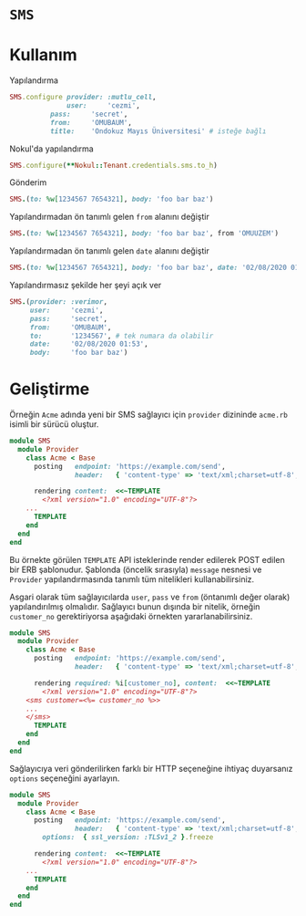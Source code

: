 `SMS`
=====

# Kullanım

Yapılandırma

```ruby
SMS.configure provider: :mutlu_cell,
              user:     'cezmi',
	      pass:     'secret',
	      from:     'OMUBAUM',
	      title:    'Ondokuz Mayıs Üniversitesi' # isteğe bağlı
```

Nokul'da yapılandırma

```ruby
SMS.configure(**Nokul::Tenant.credentials.sms.to_h)
```

Gönderim

```ruby
SMS.(to: %w[1234567 7654321], body: 'foo bar baz')
```

Yapılandırmadan ön tanımlı gelen `from` alanını değiştir

```ruby
SMS.(to: %w[1234567 7654321], body: 'foo bar baz', from 'OMUUZEM')
```

Yapılandırmadan ön tanımlı gelen `date` alanını değiştir

```ruby
SMS.(to: %w[1234567 7654321], body: 'foo bar baz', date: '02/08/2020 01:53')
```

Yapılandırmasız şekilde her şeyi açık ver

```ruby
SMS.(provider: :verimor,
     user:     'cezmi',
     pass:     'secret',
     from:     'OMUBAUM',
     to:       '1234567', # tek numara da olabilir
     date:     '02/08/2020 01:53',
     body:     'foo bar baz')
```

# Geliştirme

Örneğin `Acme` adında yeni bir SMS sağlayıcı için `provider` dizininde
`acme.rb` isimli bir sürücü oluştur.

```ruby
module SMS
  module Provider
    class Acme < Base
      posting   endpoint: 'https://example.com/send',
                header:   { 'content-type' => 'text/xml;charset=utf-8', 'accept' => 'xml' }.freeze

      rendering content:  <<~TEMPLATE
        <?xml version="1.0" encoding="UTF-8"?>
	...
      TEMPLATE
    end
  end
end
```

Bu örnekte görülen `TEMPLATE` API isteklerinde render edilerek POST edilen bir
ERB şablonudur.  Şablonda (öncelik sırasıyla) `message` nesnesi ve `Provider`
yapılandırmasında tanımlı tüm nitelikleri kullanabilirsiniz.

Asgari olarak tüm sağlayıcılarda `user`, `pass` ve `from` (öntanımlı değer
olarak) yapılandırılmış olmalıdır.  Sağlayıcı bunun dışında bir nitelik,
örneğin `customer_no` gerektiriyorsa aşağıdaki örnekten yararlanabilirsiniz.

```ruby
module SMS
  module Provider
    class Acme < Base
      posting   endpoint: 'https://example.com/send',
                header:   { 'content-type' => 'text/xml;charset=utf-8', 'accept' => 'xml' }.freeze

      rendering required: %i[customer_no], content:  <<~TEMPLATE
        <?xml version="1.0" encoding="UTF-8"?>
	<sms customer=<%= customer_no %>>
	...
	</sms>
      TEMPLATE
    end
  end
end
```

Sağlayıcıya veri gönderilirken farklı bir HTTP seçeneğine ihtiyaç duyarsanız
`options` seçeneğini ayarlayın.

```ruby
module SMS
  module Provider
    class Acme < Base
      posting   endpoint: 'https://example.com/send',
                header:   { 'content-type' => 'text/xml;charset=utf-8', 'accept' => 'xml' }.freeze,
		options:  { ssl_version: :TLSv1_2 }.freeze

      rendering content:  <<~TEMPLATE
        <?xml version="1.0" encoding="UTF-8"?>
	...
      TEMPLATE
    end
  end
end
```
